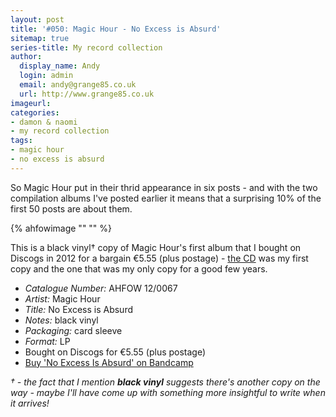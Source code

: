 ```yaml
---
layout: post
title: '#050: Magic Hour - No Excess is Absurd'
sitemap: true
series-title: My record collection 
author:
  display_name: Andy
  login: admin
  email: andy@grange85.co.uk
  url: http://www.grange85.co.uk
imageurl:
categories:
- damon & naomi
- my record collection
tags:
- magic hour
- no excess is absurd
---
```

So Magic Hour put in their thrid appearance in six posts - and with the two compilation albums I've posted earlier it means that a surprising 10% of the first 50 posts are about them.

{% ahfowimage "" "" %}

This is a black vinyl&dagger; copy of Magic Hour's first album that I bought on Discogs in 2012 for a bargain €5.55 (plus postage) - [the CD](/2023/06/26/my-record-collection-046-magic-hour-no-excess-is-absurd/) was my first copy and the one that was my only copy for a good few years. 

 - *Catalogue Number:* AHFOW 12/0067
 - *Artist:* Magic Hour
 - *Title:* No Excess is Absurd
 - *Notes:* black vinyl
 - *Packaging:* card sleeve
 - *Format:* LP
 - Bought on Discogs for €5.55 (plus postage)
 - [Buy 'No Excess Is Absurd' on Bandcamp](https://magic-hour.bandcamp.com/album/no-excess-is-absurd)

 _&dagger; - the fact that I mention **black vinyl** suggests there's another copy on the way - maybe I'll have come up with something more insightful to write when it arrives!_
